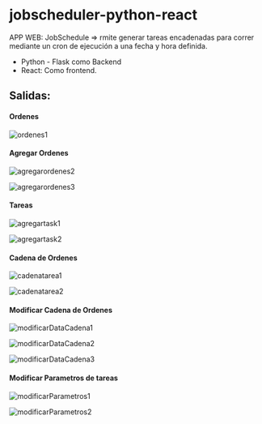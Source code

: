 # jobscheduler-python-react
APP WEB: JobSchedule => rmite generar tareas encadenadas para correr mediante un cron de ejecución a una fecha y hora definida.
 * Python - Flask como Backend
 * React: Como frontend.

## Salidas:

#### Ordenes
![ordenes1](https://github.com/wlopera/jobscheduler-python-react/assets/7141537/d145b4bf-1142-4752-b7bd-5295102cfe83)

#### Agregar Ordenes
![agregarordenes2](https://github.com/wlopera/jobscheduler-python-react/assets/7141537/7336e5d2-006d-45c2-871e-0e36af7a73f6)

![agregarordenes3](https://github.com/wlopera/jobscheduler-python-react/assets/7141537/d9df9389-7779-4f3d-824f-676fe0c573b9)

#### Tareas
![agregartask1](https://github.com/wlopera/jobscheduler-python-react/assets/7141537/384593da-8deb-4fa0-bda8-3f779a8c3b5b)

![agregartask2](https://github.com/wlopera/jobscheduler-python-react/assets/7141537/7d8ead2f-89e1-4764-9e18-62216a684979)

#### Cadena de Ordenes
![cadenatarea1](https://github.com/wlopera/jobscheduler-python-react/assets/7141537/8d9c7784-c758-432d-b2f1-4fa860bac422)

![cadenatarea2](https://github.com/wlopera/jobscheduler-python-react/assets/7141537/24a4b21a-4f53-46ab-8e39-4c68455803f2)

#### Modificar Cadena de Ordenes
![modificarDataCadena1](https://github.com/wlopera/jobscheduler-python-react/assets/7141537/44d994e2-7ea2-451f-ab59-2f626c12d072)

![modificarDataCadena2](https://github.com/wlopera/jobscheduler-python-react/assets/7141537/21e70f67-e771-49b0-90be-5e96f808fa68)

![modificarDataCadena3](https://github.com/wlopera/jobscheduler-python-react/assets/7141537/28a93801-2be4-49bc-a801-c45e0ad27ade)

#### Modificar Parametros de tareas
![modificarParametros1](https://github.com/wlopera/jobscheduler-python-react/assets/7141537/8fe2e765-8016-4f02-8b10-54fd85006e2d)

![modificarParametros2](https://github.com/wlopera/jobscheduler-python-react/assets/7141537/0972ff65-e0ff-496b-b935-5ef1e981b27d)


